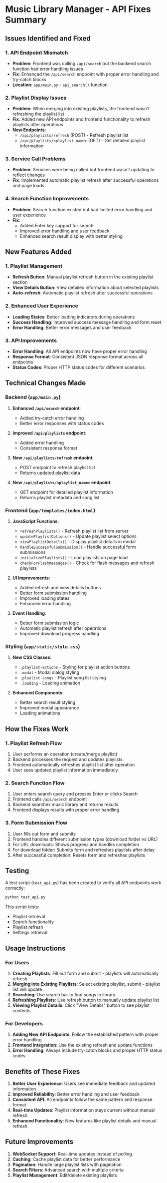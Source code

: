 # Music Library Manager - API Fixes Summary

## Issues Identified and Fixed

### 1. **API Endpoint Mismatch**
- **Problem**: Frontend was calling `/api/search` but the backend search function had error handling issues
- **Fix**: Enhanced the `/api/search` endpoint with proper error handling and try-catch blocks
- **Location**: `app/main.py` - `api_search()` function

### 2. **Playlist Display Issues**
- **Problem**: When merging into existing playlists, the frontend wasn't refreshing the playlist list
- **Fix**: Added new API endpoints and frontend functionality to refresh playlists after operations
- **New Endpoints**:
  - `/api/playlists/refresh` (POST) - Refresh playlist list
  - `/api/playlists/<playlist_name>` (GET) - Get detailed playlist information

### 3. **Service Call Problems**
- **Problem**: Services were being called but frontend wasn't updating to reflect changes
- **Fix**: Implemented automatic playlist refresh after successful operations and page loads

### 4. **Search Function Improvements**
- **Problem**: Search function existed but had limited error handling and user experience
- **Fix**: 
  - Added Enter key support for search
  - Improved error handling and user feedback
  - Enhanced search result display with better styling

## New Features Added

### 1. **Playlist Management**
- **Refresh Button**: Manual playlist refresh button in the existing playlist section
- **View Details Button**: View detailed information about selected playlists
- **Auto-refresh**: Automatic playlist refresh after successful operations

### 2. **Enhanced User Experience**
- **Loading States**: Better loading indicators during operations
- **Success Handling**: Improved success message handling and form reset
- **Error Handling**: Better error messages and user feedback

### 3. **API Improvements**
- **Error Handling**: All API endpoints now have proper error handling
- **Response Format**: Consistent JSON response format across all endpoints
- **Status Codes**: Proper HTTP status codes for different scenarios

## Technical Changes Made

### Backend (`app/main.py`)
1. **Enhanced `/api/search` endpoint**:
   - Added try-catch error handling
   - Better error responses with status codes

2. **Improved `/api/playlists` endpoint**:
   - Added error handling
   - Consistent response format

3. **New `/api/playlists/refresh` endpoint**:
   - POST endpoint to refresh playlist list
   - Returns updated playlist data

4. **New `/api/playlists/<playlist_name>` endpoint**:
   - GET endpoint for detailed playlist information
   - Returns playlist metadata and song list

### Frontend (`app/templates/index.html`)
1. **JavaScript Functions**:
   - `refreshPlaylists()` - Refresh playlist list from server
   - `updatePlaylistOptions()` - Update playlist select options
   - `viewPlaylistDetails()` - Display playlist details in modal
   - `handleSuccessfulSubmission()` - Handle successful form submissions
   - `initializePlaylists()` - Load playlists on page load
   - `checkForFlashMessages()` - Check for flash messages and refresh playlists

2. **UI Improvements**:
   - Added refresh and view details buttons
   - Better form submission handling
   - Improved loading states
   - Enhanced error handling

3. **Event Handling**:
   - Better form submission logic
   - Automatic playlist refresh after operations
   - Improved download progress handling

### Styling (`app/static/style.css`)
1. **New CSS Classes**:
   - `.playlist-actions` - Styling for playlist action buttons
   - `.modal` - Modal dialog styling
   - `.playlist-songs` - Playlist song list styling
   - `.loading` - Loading animation

2. **Enhanced Components**:
   - Better search result styling
   - Improved modal appearance
   - Loading animations

## How the Fixes Work

### 1. **Playlist Refresh Flow**
1. User performs an operation (create/merge playlist)
2. Backend processes the request and updates playlists
3. Frontend automatically refreshes playlist list after operation
4. User sees updated playlist information immediately

### 2. **Search Function Flow**
1. User enters search query and presses Enter or clicks Search
2. Frontend calls `/api/search` endpoint
3. Backend searches music library and returns results
4. Frontend displays results with proper error handling

### 3. **Form Submission Flow**
1. User fills out form and submits
2. Frontend handles different submission types (download folder vs URL)
3. For URL downloads: Shows progress and handles completion
4. For download folder: Submits form and refreshes playlists after delay
5. After successful completion: Resets form and refreshes playlists

## Testing

A test script (`test_api.py`) has been created to verify all API endpoints work correctly:

```bash
python test_api.py
```

This script tests:
- Playlist retrieval
- Search functionality
- Playlist refresh
- Settings retrieval

## Usage Instructions

### For Users
1. **Creating Playlists**: Fill out form and submit - playlists will automatically refresh
2. **Merging into Existing Playlists**: Select existing playlist, submit - playlist list will update
3. **Searching**: Use search bar to find songs in library
4. **Refreshing Playlists**: Use refresh button to manually update playlist list
5. **Viewing Playlist Details**: Click "View Details" button to see playlist contents

### For Developers
1. **Adding New API Endpoints**: Follow the established pattern with proper error handling
2. **Frontend Integration**: Use the existing refresh and update functions
3. **Error Handling**: Always include try-catch blocks and proper HTTP status codes

## Benefits of These Fixes

1. **Better User Experience**: Users see immediate feedback and updated information
2. **Improved Reliability**: Better error handling and user feedback
3. **Consistent API**: All endpoints follow the same pattern and response format
4. **Real-time Updates**: Playlist information stays current without manual refresh
5. **Enhanced Functionality**: New features like playlist details and manual refresh

## Future Improvements

1. **WebSocket Support**: Real-time updates instead of polling
2. **Caching**: Cache playlist data for better performance
3. **Pagination**: Handle large playlist lists with pagination
4. **Search Filters**: Advanced search with multiple criteria
5. **Playlist Management**: Edit/delete existing playlists 